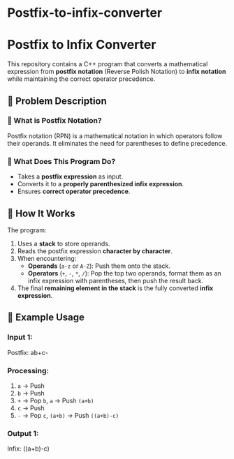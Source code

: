 # Postfix-to-infix-converter
# Postfix to Infix Converter

This repository contains a C++ program that converts a mathematical expression from **postfix notation** (Reverse Polish Notation) to **infix notation** while maintaining the correct operator precedence.

## 📜 Problem Description

### 🔹 What is Postfix Notation?
Postfix notation (RPN) is a mathematical notation in which operators follow their operands. It eliminates the need for parentheses to define precedence.

### 🔹 What Does This Program Do?
- Takes a **postfix expression** as input.
- Converts it to a **properly parenthesized infix expression**.
- Ensures **correct operator precedence**.

## 🚀 How It Works

The program:
1. Uses a **stack** to store operands.
2. Reads the postfix expression **character by character**.
3. When encountering:
   - **Operands** (`a-z` or `A-Z`): Push them onto the stack.
   - **Operators** (`+`, `-`, `*`, `/`): Pop the top two operands, format them as an infix expression with parentheses, then push the result back.
4. The final **remaining element in the stack** is the fully converted **infix expression**.

## 📌 Example Usage

### **Input 1:**
Postfix: ab+c-
### **Processing:**
1. `a` → Push  
2. `b` → Push  
3. `+` → Pop `b`, `a` → Push `(a+b)`  
4. `c` → Push  
5. `-` → Pop `c`, `(a+b)` → Push `((a+b)-c)`

### **Output 1:**
Infix: ((a+b)-c)
